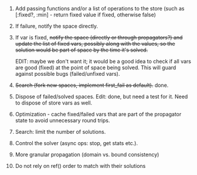 1. Add passing functions and/or a list of operations to the store
 (such as [:fixed?, :min] - return fixed value if fixed, otherwise false)
2. If failure, notify the space directly.
3. If var is fixed, ~~notify the space (directly or through propagators?) and update the list of fixed vars,
    possibly along with the values, so the solution would be part of space by the time it's solved.~~
   
    EDIT: maybe we don't want it; it would be a good idea to check if all vars are good (fixed) at the point of space being solved. This will guard against possible bugs (failed/unfixed vars).
5. ~~Search (fork new spaces, implement first_fail as default).~~ done. 
6. Dispose of failed/solved spaces. Edit: done, but need a test for it. Need to dispose of store vars as well.
7. Optimization - cache fixed/failed vars that are part of the propagator state to avoid unnecessary round trips.
8. Search: limit the number of solutions.
9. Control the solver (async ops: stop, get stats etc.).
10. More granular propagation (domain vs. bound consistency) 

11. Do not rely on ref() order to match with their solutions
